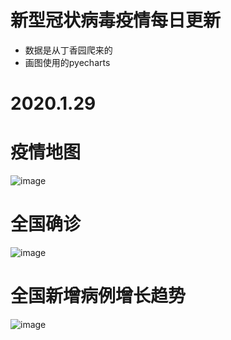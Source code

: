 # 新型冠状病毒疫情每日更新
- 数据是从丁香园爬来的
- 画图使用的pyecharts

# 2020.1.29

# 疫情地图
![image](https://github.com/shadow12138/WuHanDisease/blob/master/results/129/r1.png)

# 全国确诊
![image](https://github.com/shadow12138/WuHanDisease/blob/master/results/129/r2.png)

# 全国新增病例增长趋势
![image](https://github.com/shadow12138/WuHanDisease/blob/master/results/129/r3.png)